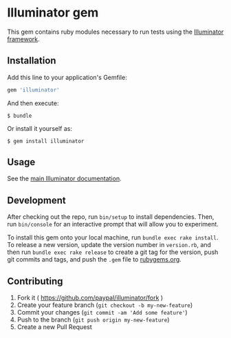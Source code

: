 # Illuminator gem

This gem contains ruby modules necessary to run tests using the [Illuminator framework](http://github.com/paypal/Illuminator).

## Installation

Add this line to your application's Gemfile:

```ruby
gem 'illuminator'
```

And then execute:

    $ bundle

Or install it yourself as:

    $ gem install illuminator

## Usage

See the [main Illuminator documentation](https://github.com/paypal/Illuminator).

## Development

After checking out the repo, run `bin/setup` to install dependencies. Then, run `bin/console` for an interactive prompt that will allow you to experiment.

To install this gem onto your local machine, run `bundle exec rake install`. To release a new version, update the version number in `version.rb`, and then run `bundle exec rake release` to create a git tag for the version, push git commits and tags, and push the `.gem` file to [rubygems.org](https://rubygems.org).

## Contributing

1. Fork it ( https://github.com/paypal/illuminator/fork )
2. Create your feature branch (`git checkout -b my-new-feature`)
3. Commit your changes (`git commit -am 'Add some feature'`)
4. Push to the branch (`git push origin my-new-feature`)
5. Create a new Pull Request
